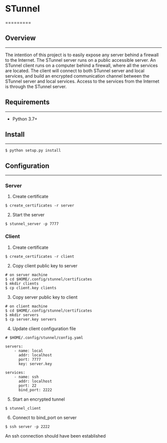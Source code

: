 # STunnel
=========

## Overview
-----------
The intention of this project is to easily expose any server behind a
firewall to the Internet. The STunnel server runs on a public accessible
server. An STunnel client runs on a computer behind a firewall,
where all the services are located. The client will connect to both 
STunnel server and local services, and build an encrypted communication
channel between the STunnel server and local services. Access to the services
from the Internet is through the STunnel server.

## Requirements
---------------
* Python 3.7+

## Install
----------
```
$ python setup.py install
```

## Configuration
----------------

### Server
1. Create certificate
```
$ create_certificates -r server
```

2. Start the server
```
$ stunnel_server -p 7777
```

### Client
1. Create certificate
```
$ create_certificates -r client
```

2. Copy client public key to server
```
# on server machine
$ cd $HOME/.config/stunnel/certificates
$ mkdir clients
$ cp client.key clients
```

3. Copy server public key to client
```
# on client machine
$ cd $HOME/.config/stunnel/certificates
$ mkdir servers
$ cp server.key servers
```

4. Update client configuration file
```
# $HOME/.config/stunnel/config.yaml

servers:
    - name: local
      addr: localhost
      port: 7777
      key: server.key

services:
    - name: ssh
      addr: localhost
      port: 22
      bind_port: 2222
```

5. Start an encrypted tunnel
```
$ stunnel_client
```

6. Connect to bind_port on server
```
$ ssh server -p 2222
```
An ssh connection should have been established
